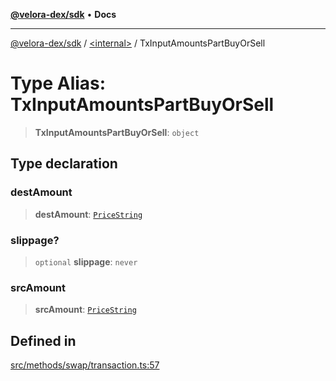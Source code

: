 [**@velora-dex/sdk**](../../README.md) • **Docs**

***

[@velora-dex/sdk](../../globals.md) / [\<internal\>](../README.md) / TxInputAmountsPartBuyOrSell

# Type Alias: TxInputAmountsPartBuyOrSell

> **TxInputAmountsPartBuyOrSell**: `object`

## Type declaration

### destAmount

> **destAmount**: [`PriceString`](../../type-aliases/PriceString.md)

### slippage?

> `optional` **slippage**: `never`

### srcAmount

> **srcAmount**: [`PriceString`](../../type-aliases/PriceString.md)

## Defined in

[src/methods/swap/transaction.ts:57](https://github.com/paraswap/paraswap-sdk/blob/master/src/methods/swap/transaction.ts#L57)

